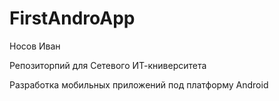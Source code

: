 # FirstAndroApp
Носов Иван

Репозиторпий для Сетевого ИТ-книверситета 

Разработка мобильных приложений под платформу Android
